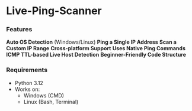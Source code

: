 ﻿# Live-Ping-Scanner
###  Features

 **Auto OS Detection** (Windows/Linux)
 **Ping a Single IP Address**
 **Scan a Custom IP Range**
 **Cross-platform Support**
 **Uses Native Ping Commands**
 **ICMP TTL-based Live Host Detection**
 **Beginner-Friendly Code Structure**

###  Requirements

- Python 3.12
- Works on:
  - Windows (CMD)
  - Linux (Bash, Terminal)
